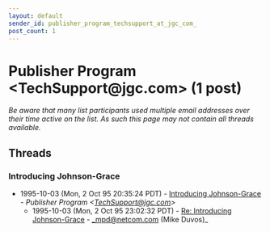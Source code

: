 ```yaml
---
layout: default
sender_id: publisher_program_techsupport_at_jgc_com_
post_count: 1
---
```


# Publisher Program <TechSupport<span>@</span>jgc.com> (1 post)

_Be aware that many list participants used multiple email addresses over their time active on the list. As such this page may not contain all threads available._

## Threads

### Introducing Johnson-Grace
+ 1995-10-03 (Mon, 2 Oct 95 20:35:24 PDT) - [Introducing Johnson-Grace](/archive/1995/10/1a7e31851dbc2be3f0cfc0afdad0af21ff589fb3cdb7bc7126a6f836c8b9b692) - _Publisher Program \<TechSupport@jgc.com\>_
  + 1995-10-03 (Mon, 2 Oct 95 23:02:32 PDT) - [Re: Introducing Johnson-Grace](/archive/1995/10/a2d3cee2d1efd24f9a0f12621bc0dc2f0fc5c439207d028d9174bbbf3f6c3e2a) - _mpd@netcom.com (Mike Duvos)_

